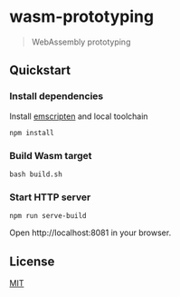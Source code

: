 # wasm-prototyping
> WebAssembly prototyping

## Quickstart

### Install dependencies

Install [emscripten](https://emscripten.org/) and local toolchain
```
npm install
```

### Build Wasm target
```
bash build.sh
```

### Start HTTP server
```
npm run serve-build
```
Open http://localhost:8081 in your browser.

## License

[MIT](/LICENSE)
